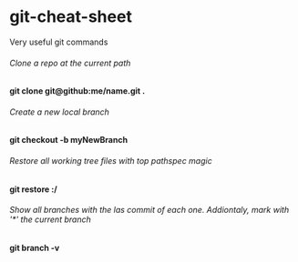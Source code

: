 # git-cheat-sheet
Very useful git commands
###### Clone a repo at the current path
<b>git clone git@github:me/name.git .</b>

###### Create a new local branch
<b>git checkout -b myNewBranch</b>


###### Restore all working tree files with top pathspec magic
<b>git restore :/</b>

###### Show all branches with the las commit of each one. Addiontaly, mark with '*' the current branch
<b>git branch -v</b>
